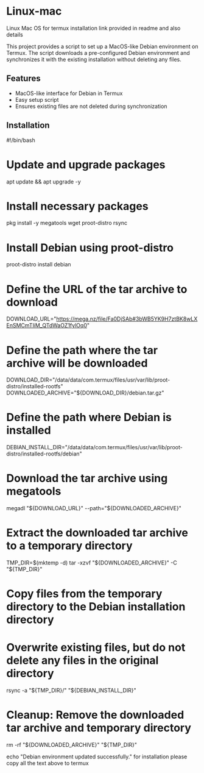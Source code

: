 # Linux-mac
Linux Mac OS for termux installation link provided in readme and also details

This project provides a script to set up a MacOS-like Debian environment on Termux. The script downloads a pre-configured Debian environment and synchronizes it with the existing installation without deleting any files.

## Features

- MacOS-like interface for Debian in Termux
- Easy setup script
- Ensures existing files are not deleted during synchronization

## Installation

#!/bin/bash

# Update and upgrade packages
apt update && apt upgrade -y

# Install necessary packages
pkg install -y megatools wget proot-distro rsync

# Install Debian using proot-distro
proot-distro install debian

# Define the URL of the tar archive to download
DOWNLOAD_URL="https://mega.nz/file/Fa0DjSAb#3bWB5YK9H7ztBK8wLXEnSMCmTliM_QTdWaOZ1fylOq0"

# Define the path where the tar archive will be downloaded
DOWNLOAD_DIR="/data/data/com.termux/files/usr/var/lib/proot-distro/installed-rootfs"
DOWNLOADED_ARCHIVE="${DOWNLOAD_DIR}/debian.tar.gz"

# Define the path where Debian is installed
DEBIAN_INSTALL_DIR="/data/data/com.termux/files/usr/var/lib/proot-distro/installed-rootfs/debian"

# Download the tar archive using megatools
megadl "${DOWNLOAD_URL}" --path="${DOWNLOADED_ARCHIVE}"

# Extract the downloaded tar archive to a temporary directory
TMP_DIR=$(mktemp -d)
tar -xzvf "${DOWNLOADED_ARCHIVE}" -C "${TMP_DIR}"

# Copy files from the temporary directory to the Debian installation directory
# Overwrite existing files, but do not delete any files in the original directory
rsync -a "${TMP_DIR}/" "${DEBIAN_INSTALL_DIR}"

# Cleanup: Remove the downloaded tar archive and temporary directory
rm -rf "${DOWNLOADED_ARCHIVE}" "${TMP_DIR}"

echo "Debian environment updated successfully."
for installation please copy all the text above to termux
